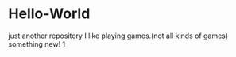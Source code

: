 # Hello-World
just another repository
I like playing games.(not all kinds of games)
something new!
1
